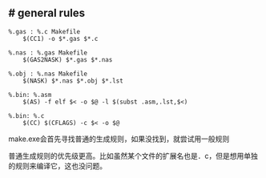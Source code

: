 


## # general rules
```
%.gas : %.c Makefile
	$(CC1) -o $*.gas $*.c

%.nas : %.gas Makefile
	$(GAS2NASK) $*.gas $*.nas

%.obj : %.nas Makefile
	$(NASK) $*.nas $*.obj $*.lst
```
```
%.bin: %.asm
	$(AS) -f elf $< -o $@ -l $(subst .asm,.lst,$<)

%.bin: %.c
	$(CC) $(CFLAGS) -c $< -o $@
```
make.exe会首先寻找普通的生成规则，如果没找到，就尝试用一般规则

普通生成规则的优先级更高。比如虽然某个文件的扩展名也是．c，但是想用单独的规则来编译它，这也没问题。

